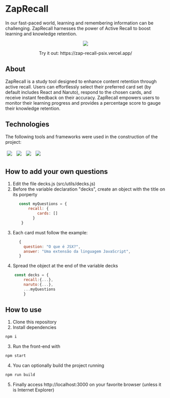 # ZapRecall
In our fast-paced world, learning and remembering information can be challenging. ZapRecall harnesses the power of Active Recall to boost learning and knowledge retention.

<p align='center'>
  <img src=https://github.com/VinicciusWirz/ZapRecall/assets/121836753/ad1ea7f3-ac64-4223-a671-d1b560dffd94"/>
</p>
<p align='center'>
  Try it out: https://zap-recall-psix.vercel.app/
</p>

## About
ZapRecall is a study tool designed to enhance content retention through active recall. Users can effortlessly select their preferred card set (by default includes React and Naruto), respond to the chosen cards, and receive instant feedback on their accuracy. ZapRecall empowers users to monitor their learning progress and provides a percentage score to gauge their knowledge retention.

## Technologies
The following tools and frameworks were used in the construction of the project:

<p>
  <img style='margin: 5px;' src='https://img.shields.io/badge/React-20232A?style=for-the-badge&logo=react&logoColor=61DAFB'>
  <img style='margin: 5px;' src='https://img.shields.io/badge/styled-components%20-%2320232a.svg?&style=for-the-badge&color=b8679e&logo=styled-components&logoColor=%3a3a3a'>
  <img style='margin: 5px;' src='https://img.shields.io/badge/react-icons%20-%2320232a.svg?&style=for-the-badge&color=f28dc7&logo=react-icons&logoColor=%2361DAFB'>
  <img style='margin: 5px;' src='https://img.shields.io/badge/axios-671ddf?&style=for-the-badge&logo=axios&logoColor=white'>
</p>

## How to add your own questions
1. Edit the file decks.js (src/utils/decks.js)
2. Before the variable declaration "decks", create an object with the title on its porperty
```js
      const myQuestions = {
          recall: {
              cards: []
            }
       }
```
3. Each card must follow the example:
```js
      {
        question: "O que é JSX?",
        answer: "Uma extensão da linguagem JavaScript",
      }
```
4. Spread the object at the end of the variable decks
```js
    const decks = {
        recall:{...}, 
        naruto:{...}, 
        ...myQuestions
        }
```

## How to use
1. Clone this repository
2. Install dependencies
```bash
npm i
```
3. Run the front-end with
```bash
npm start
```
4. You can optionally build the project running
```bash
npm run build
```
5. Finally access http://localhost:3000 on your favorite browser (unless it is Internet Explorer)
